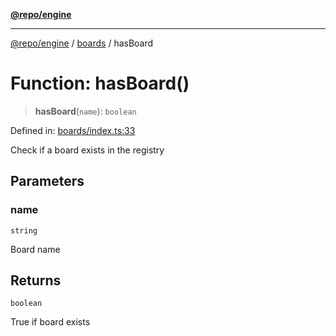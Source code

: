 [**@repo/engine**](../../README.md)

***

[@repo/engine](../../modules.md) / [boards](../README.md) / hasBoard

# Function: hasBoard()

> **hasBoard**(`name`): `boolean`

Defined in: [boards/index.ts:33](https://github.com/alexqguo/drinking-board-game-v3/blob/4d22b64c10fe52dd249f199c98ce6054f1e8942d/packages/engine/src/boards/index.ts#L33)

Check if a board exists in the registry

## Parameters

### name

`string`

Board name

## Returns

`boolean`

True if board exists
